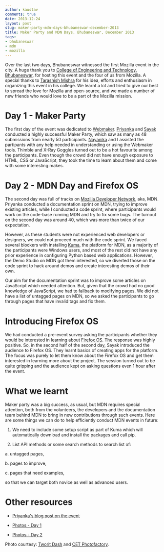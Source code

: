 ```yaml
---
author: kaustav
comments: true
date: 2013-12-24
layout: post
slug: maker-party-mdn-days-bhubaneswar-december-2013
title: Maker Party and MDN Days, Bhubaneswar, December 2013
tags:
- bhubaneswar
- mdn
- mozilla
---
```


Over the last two days, Bhubaneswar witnessed the first Mozilla event in the city. A huge thank you to [College of Engineering and Technology, Bhubaneswar](http://www.cet.edu.in), for hosting this event and the four of us from Mozilla. A special thanks to [Tarashish Mishra](http://tarashish.com/) for his idea, efforts and enthusiasm in organizing this event in his college. We learnt a lot and tried to give our best to spread the love for Mozilla and open-source, and we made a number of new friends who would love to be a part of the Mozilla mission.<!-- more -->



# Day 1 - Maker Party



The first day of the event was dedicated to [Webmaker](https://webmaker.org). [Priyanka](http://priynag.in) and [Sayak](http://sayak.in) conducted a highly successful Maker Party, which saw as many as 48 submissions from nearly 50 participants. [Nayanika](https://twitter.com/nayan_nayan) and I assisted the partipants with any help needed in understanding or using the Webmaker tools. Thimble and X-Ray Goggles turned out to be a hot favourite among the participants. Even though the crowd did not have enough exposure to HTML, CSS or JavaScript, they took the time to learn about them and come with some interesting makes.



# Day 2 - MDN Day and Firefox OS



The second day was full of tracks on [Mozilla Developer Network](https://developer.mozilla.org), aka, MDN. Priyanka conducted a documentation sprint on MDN, trying to improve existing articles, while I conducted a code sprint, where participants would work on the code-base running MDN and try to fix some bugs. The turnout on the second day was around 40, which was more than twice of our expectation.

However, as these students were not experienced web developers or designers, we could not proceed much with the code sprint. We faced several blockers with installing [Kuma](https://github.com/mozilla/kuma), the platform for MDN, as a majority of the participants were Windows users, and most of the rest did not have any prior experience in configuring Python based web applications. However, the Demo Studio on MDN got them interested, so we diverted those on the code sprint to hack around demos and create interesting demos of their own.

Our aim for the documentation sprint was to improve some articles on JavaScript which needed attention. But, given that the crowd had no good knowledge of JavaScript, we had to fallback to modifying pages. We did not have a list of untagged pages on MDN, so we asked the participants to go through pages that have invalid tags and fix them.



# Introducing Firefox OS



We had conducted a pre-event survey asking the participants whether they would be interested in learning about [Firefox OS](https://firefox.com/os). The response was highly positive. So, in the second half of the second day, Sayak introduced the audience to Firefox OS. They learnt basics of creating apps for the platform. The focus was purely to let them know about the Firefox OS and get them interested in learning more about the project. The session turned out to be quite gripping and the audience kept on asking questions even 1 hour after the event.



# What we learnt



Maker party was a big success, as usual, but MDN requires special attention, both from the volunteers, the developers and the documentation team behind MDN to bring in new contributions through such events. Here are some things we can do to help efficiently conduct MDN events in future:





  1. We need to include some setup script as part of Kuma which will automatically download and install the packages and call pip.


  2. List API methods or some search methods to search list of:

a. untagged pages,

b. pages to improve,

c. pages that need examples,

so that we can target both novice as well as advanced users.





# Other resources







  * [Priyanka's blog post on the event](http://priyankaivy.blogspot.in/2013/12/maker-party-and-mdn-day-at-bhubaneshwar.html)


  * [Photos - Day 1](https://www.facebook.com/media/set/?set=a.595422503861238.1073741861.471277656275724)


  * [Photos - Day 2](http://www.flickr.com/photos/kaustav_das_modak/sets/72157638976534366/)



Photo courtesy: [Tworit Dash](https://www.facebook.com/tworit.dash) and [CET Photofactory](https://www.facebook.com/CetPhotofactory).

